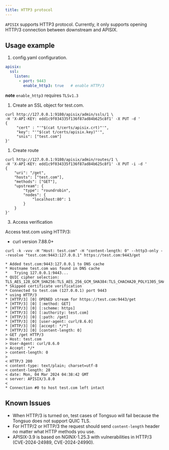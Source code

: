 ```yaml
---
title: HTTP3 protocol
---
```


<!--
#
# Licensed to the Apache Software Foundation (ASF) under one or more
# contributor license agreements.  See the NOTICE file distributed with
# this work for additional information regarding copyright ownership.
# The ASF licenses this file to You under the Apache License, Version 2.0
# (the "License"); you may not use this file except in compliance with
# the License.  You may obtain a copy of the License at
#
#     http://www.apache.org/licenses/LICENSE-2.0
#
# Unless required by applicable law or agreed to in writing, software
# distributed under the License is distributed on an "AS IS" BASIS,
# WITHOUT WARRANTIES OR CONDITIONS OF ANY KIND, either express or implied.
# See the License for the specific language governing permissions and
# limitations under the License.
#
-->

`APISIX` supports HTTP3 protocol. Currently, it only supports opening HTTP/3 connection between downstream and APISIX.

## Usage example

1. config.yaml configuration.

```yaml
apisix:
  ssl:
    listen:
      - port: 9443
        enable_http3: true   # enable HTTP/3
```

**note** `enable_http3` requires `TLSv1.3`

1. Create an SSL object for test.com.

```shell
curl http://127.0.0.1:9180/apisix/admin/ssls/1 \
-H 'X-API-KEY: edd1c9f034335f136f87ad84b625c8f1' -X PUT -d '
{
     "cert" : "'"$(cat t/certs/apisix.crt)"'",
     "key": "'"$(cat t/certs/apisix.key)"'",
     "snis": ["test.com"]
}'
```

1. Create route

```shell
curl http://127.0.0.1:9180/apisix/admin/routes/1 \
-H 'X-API-KEY: edd1c9f034335f136f87ad84b625c8f1' -X PUT -i -d '
{
    "uri": "/get",
    "hosts": ["test.com"],
    "methods": ["GET"],
    "upstream": {
        "type": "roundrobin",
        "nodes": {
            "localhost:80": 1
        }
    }
}'
```

3. Access verification

Access test.com using HTTP/3:

- curl version 7.88.0+

```shell
curl -k -vvv -H "Host: test.com" -H "content-length: 0" --http3-only --resolve "test.com:9443:127.0.0.1" https://test.com:9443/get

* Added test.com:9443:127.0.0.1 to DNS cache
* Hostname test.com was found in DNS cache
*   Trying 127.0.0.1:9443...
* QUIC cipher selection: TLS_AES_128_GCM_SHA256:TLS_AES_256_GCM_SHA384:TLS_CHACHA20_POLY1305_SHA256:TLS_AES_128_CCM_SHA256
* Skipped certificate verification
* Connected to test.com (127.0.0.1) port 9443
* using HTTP/3
* [HTTP/3] [0] OPENED stream for https://test.com:9443/get
* [HTTP/3] [0] [:method: GET]
* [HTTP/3] [0] [:scheme: https]
* [HTTP/3] [0] [:authority: test.com]
* [HTTP/3] [0] [:path: /get]
* [HTTP/3] [0] [user-agent: curl/8.6.0]
* [HTTP/3] [0] [accept: */*]
* [HTTP/3] [0] [content-length: 0]
> GET /get HTTP/3
> Host: test.com
> User-Agent: curl/8.6.0
> Accept: */*
> content-length: 0
>
< HTTP/3 200
< content-type: text/plain; charset=utf-8
< content-length: 28
< date: Mon, 04 Mar 2024 04:38:42 GMT
< server: APISIX/3.8.0
<
* Connection #0 to host test.com left intact
```

## Known Issues

- When HTTP/3 is turned on, test cases of Tongsuo will fail because the Tongsuo does not support QUIC TLS.
- For HTTP/2 or HTTP/3 the request should send `content-length` header no matter what HTTP methods you use.
- APISIX-3.9 is based on NGINX-1.25.3 with  vulnerabilities in HTTP/3 (CVE-2024-24989, CVE-2024-24990).
